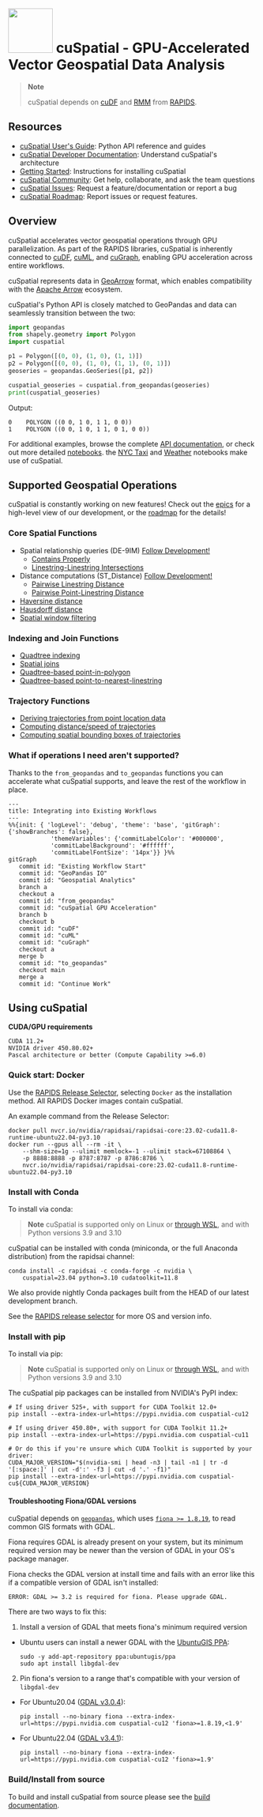 # <div align="left"><img src="https://rapids.ai/assets/images/rapids_logo.png" width="90px"/>&nbsp;cuSpatial - GPU-Accelerated Vector Geospatial Data Analysis</div>

> **Note**
>
> cuSpatial depends on [cuDF](https://github.com/rapidsai/cudf) and [RMM](https://github.com/rapidsai/rmm) from [RAPIDS](https://rapids.ai/).

## Resources

- [cuSpatial User's Guide](https://docs.rapids.ai/api/cuspatial/stable/user_guide/cuspatial_api_examples.html): Python API reference and guides
- [cuSpatial Developer Documentation](https://docs.rapids.ai/api/cuspatial/stable/developer_guide/index.html): Understand cuSpatial's architecture
- [Getting Started](https://rapids.ai/start.html): Instructions for installing cuSpatial
- [cuSpatial Community](https://github.com/rapidsai/cuspatial/discussions): Get help, collaborate, and ask the team questions
- [cuSpatial Issues](https://github.com/rapidsai/cuspatial/issues/new/choose): Request a feature/documentation or report a bug
- [cuSpatial Roadmap](https://github.com/orgs/rapidsai/projects/41/views/5): Report issues or request features.

## Overview
cuSpatial accelerates vector geospatial operations through GPU parallelization. As part of the RAPIDS libraries, cuSpatial is inherently connected to [cuDF](https://github.com/rapidsai/cudf), [cuML](https://github.com/rapidsai/cuml), and [cuGraph](https://github.com/rapidsai/cugraph), enabling GPU acceleration across entire workflows.

cuSpatial represents data in [GeoArrow](https://github.com/geoarrow/geoarrow) format, which enables compatibility with the [Apache Arrow](https://arrow.apache.org) ecosystem.

cuSpatial's Python API is closely matched to GeoPandas and data can seamlessly transition between the two:
```python
import geopandas
from shapely.geometry import Polygon
import cuspatial

p1 = Polygon([(0, 0), (1, 0), (1, 1)])
p2 = Polygon([(0, 0), (1, 0), (1, 1), (0, 1)])
geoseries = geopandas.GeoSeries([p1, p2])

cuspatial_geoseries = cuspatial.from_geopandas(geoseries)
print(cuspatial_geoseries)
```
Output:
```
0    POLYGON ((0 0, 1 0, 1 1, 0 0))
1    POLYGON ((0 0, 1 0, 1 1, 0 1, 0 0))
```

For additional examples, browse the complete [API documentation](https://docs.rapids.ai/api/cuspatial/stable/), or check out more detailed [notebooks](https://github.com/rapidsai/notebooks-contrib). the [NYC Taxi][1] and [Weather][2] notebooks make use of cuSpatial.

## Supported Geospatial Operations

cuSpatial is constantly working on new features! Check out the [epics](https://github.com/orgs/rapidsai/projects/41/views/4) for a high-level view of our development, or the [roadmap](https://github.com/orgs/rapidsai/projects/41/views/5) for the details!

### Core Spatial Functions
- Spatial relationship queries (DE-9IM) [Follow Development!](https://github.com/rapidsai/cuspatial/milestone/5)
  - [Contains Properly](https://docs.rapids.ai/api/cuspatial/stable/api_docs/geopandas_compatibility.html#cuspatial.GeoSeries.contains_properly)
  - [Linestring-Linestring Intersections](https://docs.rapids.ai/api/cuspatial/stable/user_guide/cuspatial_api_examples.html#Linestring-Intersections)
- Distance computations (ST_Distance) [Follow Development!](https://github.com/rapidsai/cuspatial/issues/767)
  - [Pairwise Linestring Distance](https://docs.rapids.ai/api/cuspatial/stable/user_guide/cuspatial_api_examples.html#cuspatial.pairwise_linestring_distance)
  - [Pairwise Point-Linestring Distance](https://docs.rapids.ai/api/cuspatial/stable/api_docs/spatial.html#cuspatial.pairwise_point_linestring_distance)
- [Haversine distance](https://docs.rapids.ai/api/cuspatial/stable/user_guide/cuspatial_api_examples.html#cuspatial.haversine_distance)
- [Hausdorff distance](https://docs.rapids.ai/api/cuspatial/stable/user_guide/cuspatial_api_examples.html#cuspatial.directed_hausdorff_distance)
- [Spatial window filtering](https://docs.rapids.ai/api/cuspatial/stable/user_guide/cuspatial_api_examples.html#cuspatial.points_in_spatial_window)

### Indexing and Join Functions
- [Quadtree indexing](https://docs.rapids.ai/api/cuspatial/nightly/user_guide/cuspatial_api_examples.html#Quadtree-Indexing)
- [Spatial joins](https://docs.rapids.ai/api/cuspatial/nightly/user_guide/cuspatial_api_examples.html#Indexed-Spatial-Joins)
- [Quadtree-based point-in-polygon](https://docs.rapids.ai/api/cuspatial/stable/user_guide/cuspatial_api_examples.html#cuspatial.quadtree_point_in_polygon)
- [Quadtree-based point-to-nearest-linestring](https://docs.rapids.ai/api/cuspatial/stable/user_guide/cuspatial_api_examples.html#cuspatial.quadtree_point_to_nearest_linestring)

### Trajectory Functions
- [Deriving trajectories from point location data](https://docs.rapids.ai/api/cuspatial/stable/user_guide/cuspatial_api_examples.html#cuspatial.derive_trajectories)
- [Computing distance/speed of trajectories](https://docs.rapids.ai/api/cuspatial/stable/user_guide/cuspatial_api_examples.html#cuspatial.trajectory_distances_and_speeds)
- [Computing spatial bounding boxes of trajectories](https://docs.rapids.ai/api/cuspatial/stable/user_guide/cuspatial_api_examples.html#cuspatial.trajectory_bounding_boxes)

### What if operations I need aren't supported?
Thanks to the `from_geopandas` and `to_geopandas` functions you can accelerate what cuSpatial supports, and leave the rest of the workflow in place.

```mermaid
---
title: Integrating into Existing Workflows
---
%%{init: { 'logLevel': 'debug', 'theme': 'base', 'gitGraph': {'showBranches': false},
            'themeVariables': {'commitLabelColor': '#000000',
            'commitLabelBackground': '#ffffff',
            'commitLabelFontSize': '14px'}} }%%
gitGraph
   commit id: "Existing Workflow Start"
   commit id: "GeoPandas IO"
   commit id: "Geospatial Analytics"
   branch a
   checkout a
   commit id: "from_geopandas"
   commit id: "cuSpatial GPU Acceleration"
   branch b
   checkout b
   commit id: "cuDF"
   commit id: "cuML"
   commit id: "cuGraph"
   checkout a
   merge b
   commit id: "to_geopandas"
   checkout main
   merge a
   commit id: "Continue Work"
```


## Using cuSpatial
**CUDA/GPU requirements**
```
CUDA 11.2+
NVIDIA driver 450.80.02+
Pascal architecture or better (Compute Capability >=6.0)
```

### Quick start: Docker
Use the [RAPIDS Release Selector](https://rapids.ai/start.html#get-rapids), selecting `Docker` as the installation method. All RAPIDS Docker images contain cuSpatial.

An example command from the Release Selector:
```shell
docker pull nvcr.io/nvidia/rapidsai/rapidsai-core:23.02-cuda11.8-runtime-ubuntu22.04-py3.10
docker run --gpus all --rm -it \
    --shm-size=1g --ulimit memlock=-1 --ulimit stack=67108864 \
    -p 8888:8888 -p 8787:8787 -p 8786:8786 \
    nvcr.io/nvidia/rapidsai/rapidsai-core:23.02-cuda11.8-runtime-ubuntu22.04-py3.10
```

### Install with Conda

To install via conda:
> **Note** cuSpatial is supported only on Linux or [through WSL](https://rapids.ai/wsl2.html), and with Python versions 3.9 and 3.10

cuSpatial can be installed with conda (miniconda, or the full Anaconda distribution) from the rapidsai channel:

```shell
conda install -c rapidsai -c conda-forge -c nvidia \
    cuspatial=23.04 python=3.10 cudatoolkit=11.8
```
We also provide nightly Conda packages built from the HEAD of our latest development branch.

See the [RAPIDS release selector](https://rapids.ai/start.html#get-rapids) for more OS and version info.

### Install with pip

To install via pip:
> **Note** cuSpatial is supported only on Linux or [through WSL](https://rapids.ai/wsl2.html), and with Python versions 3.9 and 3.10

The cuSpatial pip packages can be installed from NVIDIA's PyPI index:

```shell
# If using driver 525+, with support for CUDA Toolkit 12.0+
pip install --extra-index-url=https://pypi.nvidia.com cuspatial-cu12

# If using driver 450.80+, with support for CUDA Toolkit 11.2+
pip install --extra-index-url=https://pypi.nvidia.com cuspatial-cu11

# Or do this if you're unsure which CUDA Toolkit is supported by your driver:
CUDA_MAJOR_VERSION="$(nvidia-smi | head -n3 | tail -n1 | tr -d '[:space:]' | cut -d':' -f3 | cut -d '.' -f1)"
pip install --extra-index-url=https://pypi.nvidia.com cuspatial-cu${CUDA_MAJOR_VERSION}
```

#### Troubleshooting Fiona/GDAL versions

cuSpatial depends on [`geopandas`](https://github.com/geopandas/geopandas), which uses [`fiona >= 1.8.19`](https://pypi.org/project/Fiona/), to read common GIS formats with GDAL.

Fiona requires GDAL is already present on your system, but its minimum required version may be newer than the version of GDAL in your OS's package manager.

Fiona checks the GDAL version at install time and fails with an error like this if a compatible version of GDAL isn't installed:
```
ERROR: GDAL >= 3.2 is required for fiona. Please upgrade GDAL.
```

There are two ways to fix this:

1. Install a version of GDAL that meets fiona's minimum required version
  * Ubuntu users can install a newer GDAL with the [UbuntuGIS PPA](https://wiki.ubuntu.com/UbuntuGIS):
    ```shell
    sudo -y add-apt-repository ppa:ubuntugis/ppa
    sudo apt install libgdal-dev
    ```
2. Pin fiona's version to a range that's compatible with your version of `libgdal-dev`
  * For Ubuntu20.04 ([GDAL v3.0.4](https://packages.ubuntu.com/focal/libgdal-dev)):
    ```shell
    pip install --no-binary fiona --extra-index-url=https://pypi.nvidia.com cuspatial-cu12 'fiona>=1.8.19,<1.9'
    ```
  * For Ubuntu22.04 ([GDAL v3.4.1](https://packages.ubuntu.com/jammy/libgdal-dev)):
    ```shell
    pip install --no-binary fiona --extra-index-url=https://pypi.nvidia.com cuspatial-cu12 'fiona>=1.9'
    ```

### Build/Install from source

To build and install cuSpatial from source please see the [build documentation](https://docs.rapids.ai/api/cuspatial/stable/developer_guide/build.html).


[1]:https://github.com/rapidsai-community/notebooks-contrib/blob/main/community_tutorials_and_guides/taxi/NYCTaxi-E2E.ipynb
[2]:https://github.com/rapidsai-community/notebooks-contrib/blob/main/community_tutorials_and_guides/weather.ipynb
